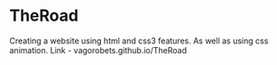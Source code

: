 # TheRoad

Creating a website using html and css3 features. As well as using css animation.
Link - vagorobets.github.io/TheRoad
